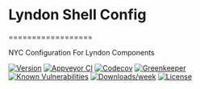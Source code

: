 # Lyndon Shell Config
==================

NYC Configuration For Lyndon Components

[![Version](https://img.shields.io/npm/v/lyndon-shell-config.svg)](https://npmjs.org/package/lyndon-shell-config)
[![Appveyor CI](https://ci.appveyor.com/api/projects/status/github/benchlab/lyndon-shell-config?branch=master&svg=true)](https://ci.appveyor.com/project/benchlab/lyndon-shell-config/branch/master)
[![Codecov](https://codecov.io/gh/benchlab/lyndon-shell-config/branch/master/graph/badge.svg)](https://codecov.io/gh/benchlab/lyndon-shell-config)
[![Greenkeeper](https://badges.greenkeeper.io/benchlab/lyndon-shell-config.svg)](https://greenkeeper.io/)
[![Known Vulnerabilities](https://snyk.io/test/npm/lyndon-shell-config/badge.svg)](https://snyk.io/test/npm/lyndon-shell-config)
[![Downloads/week](https://img.shields.io/npm/dw/lyndon-shell-config.svg)](https://npmjs.org/package/lyndon-shell-config)
[![License](https://img.shields.io/npm/l/lyndon-shell-config.svg)](https://github.com/benchlab/lyndon-shell-config/blob/master/package.json)
